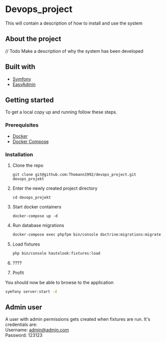 # Devops_project

This will contain a description of how to install and use the system

## About the project

// Todo
Make a description of why the system has been developed

## Built with

* [Symfony](https://symfony.com)
* [EasyAdmin](https://github.com/EasyCorp/EasyAdminBundle)

## Getting started

To get a local copy up and running follow these steps.

### Prerequisites

* [Docker](https://docs.docker.com/install/)
* [Docker Compose](https://docs.docker.com/compose/install/)

### Installation

1. Clone the repo

   ```shell
   git clone git@github.com:Thomann1992/devops_project.git devops_projekt
   ```
   
2. Enter the newly created project directory

   ```shell
   cd devops_projekt
   ```
   
3. Start docker containers

   ```shell
   docker-compose up -d
   ```

4. Run database migrations

   ```sh
   docker-compose exec phpfpm bin/console doctrine:migrations:migrate --no-interaction
   ```

5. Load fixtures

   ```sh
   php bin/console hautelook:fixtures:load
   ```

6. ????

7. Profit

You should now be able to browse to the application

```sh
symfony server:start -d
```

## Admin user
A user with admin permissions gets created when fixtures are run. It's credentials are:  
Username: admin@admin.com  
Password: 123123
